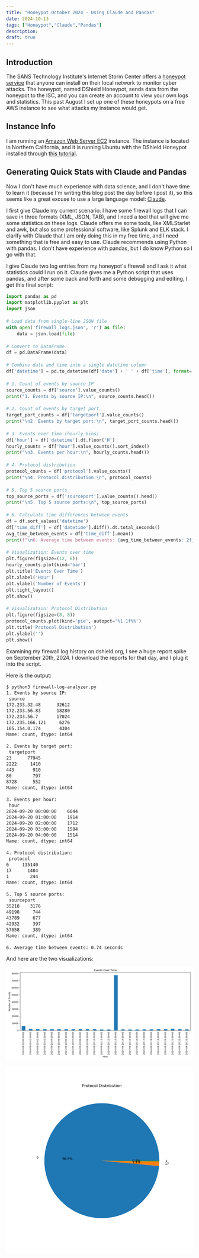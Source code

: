 ```yaml
---
title: "Honeypot October 2024 - Using Claude and Pandas"
date: 2024-10-13
tags: ["Honeypot","Claude","Pandas"]
description:
draft: true
---
```


## Introduction

The SANS Technology Institute's Internet Storm Center offers a [honeypot service](https://isc.sans.edu/tools/honeypot/) that anyone can install on their local network to monitor cyber attacks. The honeypot, named DShield Honeypot, sends data from the honeypot to the ISC, and you can create an account to view your own logs and statistics. This past August I set up one of these honeypots on a free AWS instance to see what attacks my instance would get.

## Instance Info

I am running an [Amazon Web Server EC2](https://aws.amazon.com/ec2/) instance. The instance is located in Northern California, and it is running Ubuntu with the DShield Honeypot installed through [this tutorial](https://youtu.be/fMqhoNnyvmE).

## Generating Quick Stats with Claude and Pandas

Now I don't have much experience with data science, and I don't have time to learn it (because I'm writing this blog post the day before I post it), so this seems like a great excuse to use a large language model: [Claude](https://www.anthropic.com/claude).

I first give Claude my current scenario: I have some firewall logs that I can save in three formats (XML, JSON, TAB), and I need a tool that will give me some statistics on these logs. Claude offers me some tools, like XMLStarlet and awk, but also some professional software, like Splunk and ELK stack. I clarify with Claude that I am only doing this in my free time, and I need something that is free and easy to use. Claude recommends using Python with pandas. I don't have experience with pandas, but I do know Python so I go with that.

I give Claude two log entries from my honeypot's firewall and I ask it what statistics could I run on it. Claude gives me a Python script that uses pandas, and after some back and forth and some debugging and editing, I get this final script:

```python
import pandas as pd
import matplotlib.pyplot as plt
import json

# Load data from single-line JSON file
with open('firewall_logs.json', 'r') as file:
    data = json.load(file)

# Convert to DataFrame
df = pd.DataFrame(data)

# Combine date and time into a single datetime column
df['datetime'] = pd.to_datetime(df['date'] + ' ' + df['time'], format='%Y-%m-%d %H:%M:%S')

# 1. Count of events by source IP
source_counts = df['source'].value_counts()
print("1. Events by source IP:\n", source_counts.head())

# 2. Count of events by target port
target_port_counts = df['targetport'].value_counts()
print("\n2. Events by target port:\n", target_port_counts.head())

# 3. Events over time (hourly bins)
df['hour'] = df['datetime'].dt.floor('H')
hourly_counts = df['hour'].value_counts().sort_index()
print("\n3. Events per hour:\n", hourly_counts.head())

# 4. Protocol distribution
protocol_counts = df['protocol'].value_counts()
print("\n4. Protocol distribution:\n", protocol_counts)

# 5. Top 5 source ports
top_source_ports = df['sourceport'].value_counts().head()
print("\n5. Top 5 source ports:\n", top_source_ports)

# 6. Calculate time differences between events
df = df.sort_values('datetime')
df['time_diff'] = df['datetime'].diff().dt.total_seconds()
avg_time_between_events = df['time_diff'].mean()
print(f"\n6. Average time between events: {avg_time_between_events:.2f} seconds")

# Visualization: Events over time
plt.figure(figsize=(12, 6))
hourly_counts.plot(kind='bar')
plt.title('Events Over Time')
plt.xlabel('Hour')
plt.ylabel('Number of Events')
plt.tight_layout()
plt.show()

# Visualization: Protocol Distribution
plt.figure(figsize=(8, 8))
protocol_counts.plot(kind='pie', autopct='%1.1f%%')
plt.title('Protocol Distribution')
plt.ylabel('')
plt.show()
```

Examining my firewall log history on dshield.org, I see a huge report spike on September 20th, 2024. I download the reports for that day, and I plug it into the script.

Here is the output:

```console
$ python3 firewall-log-analyzer.py
1. Events by source IP:
 source
172.233.32.48      32612
172.233.56.83      18280
172.233.56.7       17024
172.235.166.121     6276
165.154.0.174       4304
Name: count, dtype: int64

2. Events by target port:
 targetport
23      77945
2222     1410
443       910
80        797
8728      552
Name: count, dtype: int64

3. Events per hour:
 hour
2024-09-20 00:00:00    6044
2024-09-20 01:00:00    1914
2024-09-20 02:00:00    1712
2024-09-20 03:00:00    1584
2024-09-20 04:00:00    1514
Name: count, dtype: int64

4. Protocol distribution:
 protocol
6     115140
17      1484
1        244
Name: count, dtype: int64

5. Top 5 source ports:
 sourceport
35218    3176
49198     744
43789     677
42932     397
57658     389
Name: count, dtype: int64

6. Average time between events: 0.74 seconds
```

And here are the two visualizations:

![](media/Figure_1.png "Figure 1")

![](media/Figure_2.png "Figure 2")
